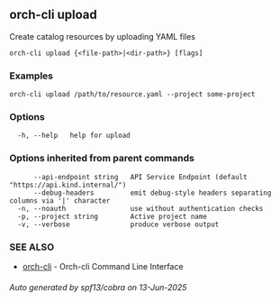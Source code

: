 ## orch-cli upload

Create catalog resources by uploading YAML files

```
orch-cli upload {<file-path>|<dir-path>} [flags]
```

### Examples

```
orch-cli upload /path/to/resource.yaml --project some-project
```

### Options

```
  -h, --help   help for upload
```

### Options inherited from parent commands

```
      --api-endpoint string   API Service Endpoint (default "https://api.kind.internal/")
      --debug-headers         emit debug-style headers separating columns via '|' character
  -n, --noauth                use without authentication checks
  -p, --project string        Active project name
  -v, --verbose               produce verbose output
```

### SEE ALSO

* [orch-cli](orch-cli.md)	 - Orch-cli Command Line Interface

###### Auto generated by spf13/cobra on 13-Jun-2025
